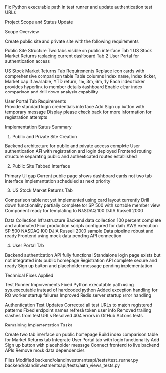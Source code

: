 Fix Python executable path in test runner and update authentication test URLs

Project Scope and Status Update

Scope Overview

Create public site and private site with the following requirements

Public Site Structure
Two tabs visible on public interface
Tab 1 US Stock Market Returns replacing current dashboard
Tab 2 User Portal for authentication access

US Stock Market Returns Tab Requirements
Replace icon cards with comprehensive comparison table
Table columns Index name, Index ticker, Market cap if available, YTD return, 1m, 3m, 6m, 1y
Each index ticker provides hyperlink to member details dashboard
Enable clear index comparison and drill down analysis capability

User Portal Tab Requirements  
Provide standard login credentials interface
Add Sign up button with temporary message
Display please check back for more information for registration attempts

Implementation Status Summary

1. Public and Private Site Creation

Backend architecture for public and private access complete
User authentication API with registration and login deployed
Frontend routing structure separating public and authenticated routes established

2. Public Site Tabbed Interface

Primary UI gap Current public page shows dashboard cards not two tab interface
Implementation scheduled as next priority

3. US Stock Market Returns Tab

Comparison table not yet implemented using card layout currently
Drill down functionality partially complete for SP 500 with sortable member view
Component ready for templating to NASDAQ 100 DJIA Russell 2000

Data Collection Infrastructure
Backend data collection 100 percent complete and automated
Four production scripts configured for daily AWS execution
SP 500 NASDAQ 100 DJIA Russell 2000 sample
Data pipeline robust and ready
Frontend using mock data pending API connection

4. User Portal Tab

Backend authentication API fully functional
Standalone login page exists but not integrated into public homepage
Registration API complete secure and ready
Sign up button and placeholder message pending implementation

Technical Fixes Applied

Test Runner Improvements
Fixed Python executable path using sys.executable instead of hardcoded python
Added exception handling for RQ worker startup failures
Improved Redis server startup error handling

Authentication Test Updates
Corrected all test URLs to match registered patterns
Fixed endpoint names refresh token user info
Removed trailing slashes from test URLs
Resolved 404 errors in GitHub Actions tests

Remaining Implementation Tasks

Create two tab interface on public homepage
Build index comparison table for Market Returns tab
Integrate User Portal tab with login functionality
Add Sign up button with placeholder message
Connect frontend to live backend APIs
Remove mock data dependencies

Files Modified
backend/olandinvestmentsapi/tests/test_runner.py
backend/olandinvestmentsapi/tests/auth_views_tests.py
